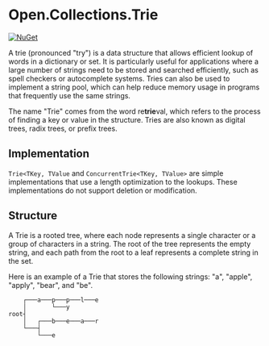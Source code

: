 ﻿# Open.Collections.Trie

[![NuGet](https://img.shields.io/nuget/v/Open.Collections.Trie.svg)](https://www.nuget.org/packages/Open.Collections.Trie/)

A trie (pronounced "try") is a data structure that allows efficient lookup of words in a dictionary or set. It is particularly useful for applications where a large number of strings need to be stored and searched efficiently, such as spell checkers or autocomplete systems. Tries can also be used to implement a string pool, which can help reduce memory usage in programs that frequently use the same strings.

The name "Trie" comes from the word re**trie**val, which refers to the process of finding a key or value in the structure. Tries are also known as digital trees, radix trees, or prefix trees.

## Implementation

`Trie<TKey, TValue` and `ConcurrentTrie<TKey, TValue>` are simple implementations that use a length optimization to the lookups. These implementations do not support deletion or modification.

## Structure

A Trie is a rooted tree, where each node represents a single character or a group of characters in a string. The root of the tree represents the empty string, and each path from the root to a leaf represents a complete string in the set.

Here is an example of a Trie that stores the following strings: "a", "apple", "apply", "bear", and "be".

```
    ┌───a───p───p───l───e
    │       └───y
root┤
    │   ┌───b───e───a───r
    └───┤
        └───e
```